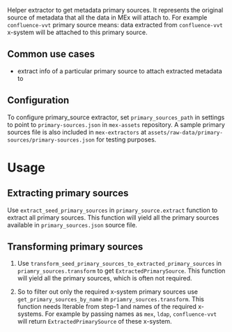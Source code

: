 Helper extractor to get metadata primary sources. It represents the original source of metadata that all the data in MEx will attach to. For example `confluence-vvt` primary source means: data extracted from `confluence-vvt` x-system will be attached to this primary source.

## Common use cases

- extract info of a particular primary source to attach extracted metadata to

## Configuration

To configure primary_source extractor, set `primary_sources_path` in settings to point to `primary-sources.json` in `mex-assets` repository. A sample primary sources file is also included in `mex-extractors` at `assets/raw-data/primary-sources/primary-sources.json` for testing purposes.

# Usage

## Extracting primary sources

Use `extract_seed_primary_sources` in `primary_source.extract` function to extract all primary sources. This function will yield all the primary sources available in `primary_sources.json` source file.

## Transforming primary sources

1. Use `transform_seed_primary_sources_to_extracted_primary_sources` in `priamry_sources.transform` to get `ExtractedPrimarySource`. This function will yield all the primary sources, which is often not required.

2. So to filter out only the required x-system primary sources use `get_primary_sources_by_name` in `priamry_sources.transform`. This function needs Iterable from step-1 and names of the required x-systems. For example by passing names as `mex`, `ldap`, `confluence-vvt` will return `ExtractedPrimarySource` of these x-system.
